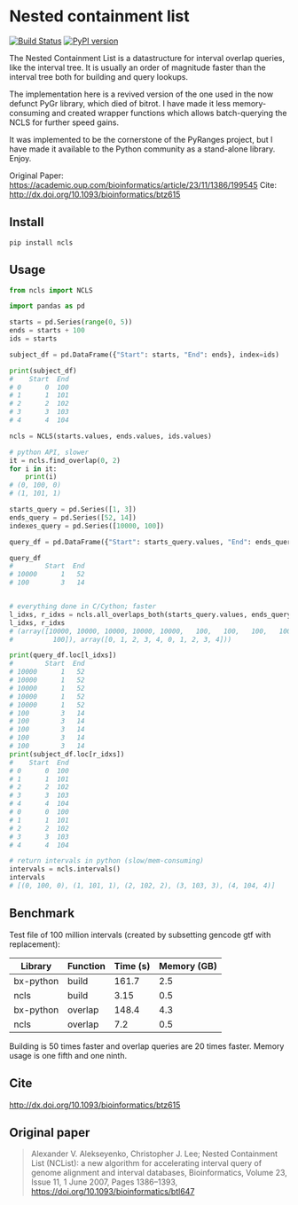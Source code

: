# Nested containment list

[![Build Status](https://travis-ci.org/biocore-ntnu/ncls.svg?branch=master)](https://travis-ci.org/hunt-genes/ncls) [![PyPI version](https://badge.fury.io/py/ncls.svg)](https://badge.fury.io/py/ncls)

The Nested Containment List is a datastructure for interval overlap queries,
like the interval tree. It is usually an order of magnitude faster than the
interval tree both for building and query lookups.

The implementation here is a revived version of the one used in the now defunct
PyGr library, which died of bitrot. I have made it less memory-consuming and
created wrapper functions which allows batch-querying the NCLS for further speed
gains.

It was implemented to be the cornerstone of the PyRanges project, but I have made
it available to the Python community as a stand-alone library. Enjoy.

Original Paper: https://academic.oup.com/bioinformatics/article/23/11/1386/199545
Cite: http://dx.doi.org/10.1093/bioinformatics/btz615

## Install

```
pip install ncls
```

## Usage

```python
from ncls import NCLS

import pandas as pd

starts = pd.Series(range(0, 5))
ends = starts + 100
ids = starts

subject_df = pd.DataFrame({"Start": starts, "End": ends}, index=ids)

print(subject_df)
#    Start  End
# 0      0  100
# 1      1  101
# 2      2  102
# 3      3  103
# 4      4  104

ncls = NCLS(starts.values, ends.values, ids.values)

# python API, slower
it = ncls.find_overlap(0, 2)
for i in it:
    print(i)
# (0, 100, 0)
# (1, 101, 1)

starts_query = pd.Series([1, 3])
ends_query = pd.Series([52, 14])
indexes_query = pd.Series([10000, 100])

query_df = pd.DataFrame({"Start": starts_query.values, "End": ends_query.values}, index=indexes_query.values)

query_df
#        Start  End
# 10000      1   52
# 100        3   14


# everything done in C/Cython; faster
l_idxs, r_idxs = ncls.all_overlaps_both(starts_query.values, ends_query.values, indexes_query.values)
l_idxs, r_idxs
# (array([10000, 10000, 10000, 10000, 10000,   100,   100,   100,   100,
#          100]), array([0, 1, 2, 3, 4, 0, 1, 2, 3, 4]))

print(query_df.loc[l_idxs])
#        Start  End
# 10000      1   52
# 10000      1   52
# 10000      1   52
# 10000      1   52
# 10000      1   52
# 100        3   14
# 100        3   14
# 100        3   14
# 100        3   14
# 100        3   14
print(subject_df.loc[r_idxs])
#    Start  End
# 0      0  100
# 1      1  101
# 2      2  102
# 3      3  103
# 4      4  104
# 0      0  100
# 1      1  101
# 2      2  102
# 3      3  103
# 4      4  104

# return intervals in python (slow/mem-consuming)
intervals = ncls.intervals()
intervals
# [(0, 100, 0), (1, 101, 1), (2, 102, 2), (3, 103, 3), (4, 104, 4)]
```

## Benchmark

Test file of 100 million intervals (created by subsetting gencode gtf with replacement):

| Library | Function | Time (s) | Memory (GB) |
| --- | --- | --- | --- |
| bx-python | build | 161.7 | 2.5 |
| ncls | build | 3.15 | 0.5 |
| bx-python | overlap | 148.4 | 4.3 |
| ncls | overlap | 7.2 | 0.5 |

Building is 50 times faster and overlap queries are 20 times faster. Memory
usage is one fifth and one ninth.

## Cite

http://dx.doi.org/10.1093/bioinformatics/btz615

## Original paper

> Alexander V. Alekseyenko, Christopher J. Lee; Nested Containment List (NCList): a new algorithm for accelerating interval query of genome alignment and interval databases, Bioinformatics, Volume 23, Issue 11, 1 June 2007, Pages 1386–1393, https://doi.org/10.1093/bioinformatics/btl647
